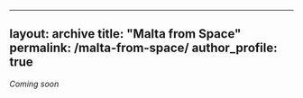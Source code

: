 
---
layout: archive
title: "Malta from Space"
permalink: /malta-from-space/
author_profile: true
---


_Coming soon_
